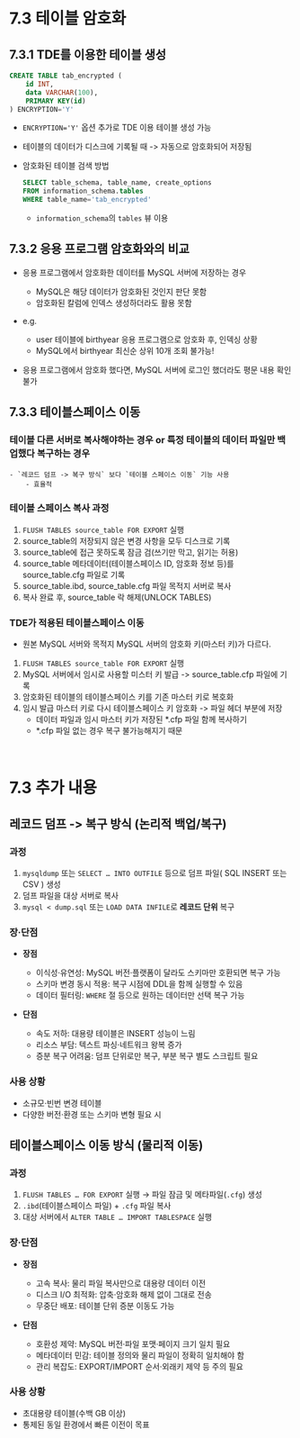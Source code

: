 # 7.3 테이블 암호화
## 7.3.1 TDE를 이용한 테이블 생성
```sql
CREATE TABLE tab_encrypted (
    id INT,
    data VARCHAR(100),
    PRIMARY KEY(id)
) ENCRYPTION='Y'
```

- `ENCRYPTION='Y'` 옵션 추가로 TDE 이용 테이블 생성 가능
- 테이블의 데이터가 디스크에 기록될 때 -> 자동으로 암호화되어 저장됨
- 암호화된 테이블 검색 방법
    ```sql
    SELECT table_schema, table_name, create_options
    FROM information_schema.tables
    WHERE table_name='tab_encrypted'
    ```

    - `information_schema`의 `tables` 뷰 이용

## 7.3.2 응용 프로그램 암호화와의 비교
- 응용 프로그램에서 암호화한 데이터를 MySQL 서버에 저장하는 경우
    - MySQL은 해당 데이터가 암호화된 것인지 판단 못함
    - 암호화된 칼럼에 인덱스 생성하더라도 활용 못함
- e.g.
    - user 테이블에 birthyear 응용 프로그램으로 암호화 후, 인덱싱 상황
    - MySQL에서 birthyear 최신순 상위 10개 조회 불가능!

- 응용 프로그램에서 암호화 했다면, MySQL 서버에 로그인 했더라도 평문 내용 확인 불가

## 7.3.3 테이블스페이스 이동
### 테이블 다른 서버로 복사해야하는 경우 or 특정 테이블의 데이터 파일만 백업했다 복구하는 경우
    - `레코드 덤프 -> 복구 방식` 보다 `테이블 스페이스 이동` 기능 사용
        - 효율적

### 테이블 스페이스 복사 과정
1. `FLUSH TABLES source_table FOR EXPORT` 실행
2. source_table의 저장되지 않은 변경 사항을 모두 디스크로 기록
3. source_table에 접근 못하도록 잠금 검(쓰기만 막고, 읽기는 허용)
4. source_table 메타데이터(테이블스페이스 ID, 암호화 정보 등)를 source_table.cfg 파일로 기록
5. source_table.ibd, source_table.cfg 파일 목적지 서버로 복사
6. 복사 완료 후, source_table 락 해제(UNLOCK TABLES)

### TDE가 적용된 테이블스페이스 이동
- 원본 MySQL 서버와 목적지 MySQL 서버의 암호화 키(마스터 키)가 다르다.
1. `FLUSH TABLES source_table FOR EXPORT` 실행
2. MySQL 서버에서 임시로 사용할 미스터 키 발급 -> source_table.cfp 파일에 기록
3. 암호화된 테이블의 테이블스페이스 키를 기존 마스터 키로 복호화
4. 임시 발급 마스터 키로 다시 테이블스페이스 키 암호화 -> 파일 헤더 부분에 저장
    - 데이터 파일과 임시 마스터 키가 저장된 *.cfp 파일 함께 복사하기 
    - *.cfp 파일 없는 경우 복구 불가능해지기 때문

<br>

# 7.3 추가 내용

## 레코드 덤프 -> 복구 방식 (논리적 백업/복구)
### 과정
1. `mysqldump` 또는 `SELECT … INTO OUTFILE` 등으로 덤프 파일( SQL INSERT 또는 CSV ) 생성  
2. 덤프 파일을 대상 서버로 복사  
3. `mysql < dump.sql` 또는 `LOAD DATA INFILE`로 **레코드 단위** 복구

### 장·단점
- **장점**  
  - 이식성·유연성: MySQL 버전·플랫폼이 달라도 스키마만 호환되면 복구 가능  
  - 스키마 변경 동시 적용: 복구 시점에 DDL을 함께 실행할 수 있음  
  - 데이터 필터링: `WHERE` 절 등으로 원하는 데이터만 선택 복구 가능

- **단점**  
  - 속도 저하: 대용량 테이블은 INSERT 성능이 느림  
  - 리소스 부담: 텍스트 파싱·네트워크 왕복 증가  
  - 증분 복구 어려움: 덤프 단위로만 복구, 부분 복구 별도 스크립트 필요

### 사용 상황
- 소규모·빈번 변경 테이블
- 다양한 버전·환경 또는 스키마 변형 필요 시

## 테이블스페이스 이동 방식 (물리적 이동)
### 과정
1. `FLUSH TABLES … FOR EXPORT` 실행 → 파일 잠금 및 메타파일(`.cfg`) 생성  
2. `.ibd`(테이블스페이스 파일) + `.cfg` 파일 복사  
3. 대상 서버에서 `ALTER TABLE … IMPORT TABLESPACE` 실행

### 장·단점
- **장점**  
  - 고속 복사: 물리 파일 복사만으로 대용량 데이터 이전  
  - 디스크 I/O 최적화: 압축·암호화 해제 없이 그대로 전송  
  - 무중단 배포: 테이블 단위 증분 이동도 가능

- **단점**  
  - 호환성 제약: MySQL 버전·파일 포맷·페이지 크기 일치 필요  
  - 메타데이터 민감: 테이블 정의와 물리 파일이 정확히 일치해야 함  
  - 관리 복잡도: EXPORT/IMPORT 순서·외래키 제약 등 주의 필요

### 사용 상황
- 초대용량 테이블(수백 GB 이상)
- 통제된 동일 환경에서 빠른 이전이 목표
